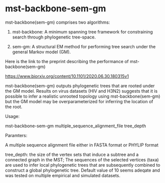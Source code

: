 # mst-backbone-sem-gm

mst-backbone(sem-gm) comprises two algorithms:

1) mst-backbone: A minimum spanning tree framework for constraining search through phylogenetic tree-space.

2) sem-gm: A structural EM method for performing tree search under the general Markov model (GM).

Here is the link to the preprint describing the performance of mst-backbone(sem-gm)

https://www.biorxiv.org/content/10.1101/2020.06.30.180315v1

mst-backbone(sem-gm) outputs phylogenetic trees that are rooted under the GM model. 
Results on virus datasets (HIV and H3N2) suggests that it is possible to infer a realistic unrooted topology using mst-backbone(sem-gm) but the GM model may be overparameterized for inferring the location of the root.

Usage: 

mst-backbone-sem-gm   multiple_sequence_alignment_file  tree_depth

Paramters:

A multiple sequence alignment file either in FASTA format or PHYLIP format

tree_depth: the size of the vertex sets that induce a subtree and a connected graph in the MST; The sequences of the selected vertices (taxa) are used to infer local phylogenetic trees that are subsequently combined to construct a global phylogenetic tree. Default value of 10 seems adeqate and was tested on multiple empirical and simulated datasets.
